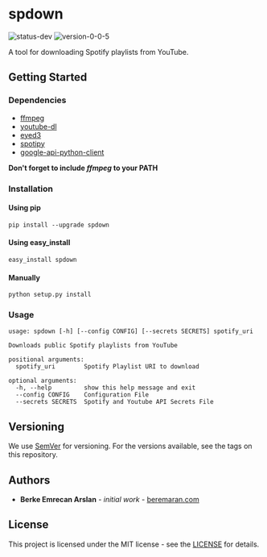 # spdown
![status-dev](https://img.shields.io/badge/status-dev-yellow.svg)
![version-0-0-5](https://img.shields.io/badge/version-0.0.5-blue.svg)

A tool for downloading Spotify playlists from YouTube.

## Getting Started

### Dependencies
 * [ffmpeg](https://www.ffmpeg.org/)
 * [youtube-dl](https://github.com/rg3/youtube-dl)
 * [eyed3](https://github.com/nicfit/eyeD3)
 * [spotipy](https://github.com/plamere/spotipy)
 * [google-api-python-client](https://github.com/google/google-api-python-client)

__Don't forget to include _ffmpeg_ to your PATH__

### Installation

#### Using pip

    pip install --upgrade spdown

#### Using easy_install

    easy_install spdown

#### Manually

    python setup.py install

### Usage

    usage: spdown [-h] [--config CONFIG] [--secrets SECRETS] spotify_uri

    Downloads public Spotify playlists from YouTube
    
    positional arguments:
      spotify_uri        Spotify Playlist URI to download
    
    optional arguments:
      -h, --help         show this help message and exit
      --config CONFIG    Configuration File
      --secrets SECRETS  Spotify and Youtube API Secrets File

## Versioning
We use [SemVer](http://semver.org) for versioning. For the versions available, see the
tags on this repository.

## Authors
 * __Berke Emrecan Arslan__ - _initial work_ - [beremaran.com](https://beremaran.com)
 
## License
This project is licensed under the MIT license - see the [LICENSE](LICENSE) for details.